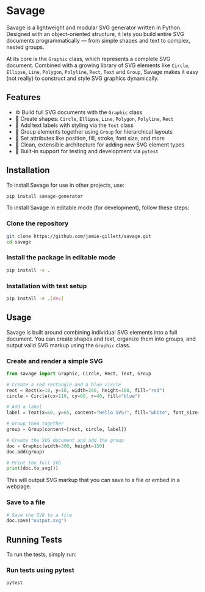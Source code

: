 # Savage

Savage is a lightweight and modular SVG generator written in Python. Designed with an object-oriented structure, it lets you build entire SVG documents programmatically — from simple shapes and text to complex, nested groups.

At its core is the `Graphic` class, which represents a complete SVG document. Combined with a growing library of SVG elements like `Circle`, `Ellipse`, `Line`, `Polygon`, `Polyline`, `Rect`, `Text` and `Group`, Savage makes it easy (not really) to construct and style SVG graphics dynamically.

## Features

- ⚙️ Build full SVG documents with the `Graphic` class
- 🔵 Create shapes: `Circle`, `Ellipse`, `Line`, `Polygon`, `Polyline`, `Rect`
- 📝 Add text labels with styling via the `Text` class
- 🧩 Group elements together using `Group` for hierarchical layouts
- 🎨 Set attributes like position, fill, stroke, font size, and more
- 🧱 Clean, extensible architecture for adding new SVG element types
- 🧪 Built-in support for testing and development via `pytest`


## Installation

To install Savage for use in other projects, use:
``` bash
pip install savage-generator
```


To install Savage in editable mode (for development), follow these steps:

### Clone the repository  
``` bash
git clone https://github.com/jamie-gillett/savage.git
cd savage
```

### Install the package in editable mode  
``` bash
pip install -e .
```

### Installation with test setup
``` bash
pip install -e .[dev]
```

## Usage

Savage is built around combining individual SVG elements into a full document. You can create shapes and text, organize them into groups, and output valid SVG markup using the `Graphic` class.

### Create and render a simple SVG

``` Python
from savage import Graphic, Circle, Rect, Text, Group

# Create a red rectangle and a blue circle
rect = Rect(x=10, y=10, width=200, height=100, fill="red")
circle = Circle(cx=110, cy=60, r=40, fill="blue")

# Add a label
label = Text(x=60, y=65, content="Hello SVG!", fill="white", font_size="18")

# Group them together
group = Group(content=[rect, circle, label])

# Create the SVG document and add the group
doc = Graphic(width=300, height=150)
doc.add(group)

# Print the full SVG
print(doc.to_svg())
```

This will output SVG markup that you can save to a file or embed in a webpage.

### Save to a file

``` Python
# Save the SVG to a file
doc.save("output.svg")
```

## Running Tests

To run the tests, simply run:

### Run tests using pytest  
``` bash
pytest
```
